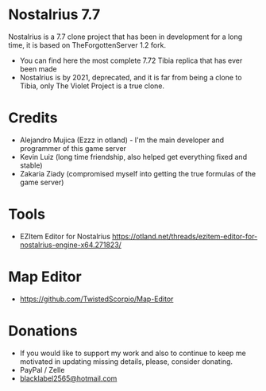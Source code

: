 # Nostalrius 7.7
Nostalrius is a 7.7 clone project that has been in development for a long time, it is based on TheForgottenServer 1.2 fork.

  - You can find here the most complete 7.72 Tibia replica that has ever been made
  - Nostalrius is by 2021, deprecated, and it is far from being a clone to Tibia, only The Violet Project is a true clone.

# Credits

  - Alejandro Mujica (Ezzz in otland) - I'm the main developer and programmer of this game server
  - Kevin Luiz (long time friendship, also helped get everything fixed and stable)
  - Zakaria Ziady (compromised myself into getting the true formulas of the game server)
  
# Tools

  - EZItem Editor for Nostalrius https://otland.net/threads/ezitem-editor-for-nostalrius-engine-x64.271823/

# Map Editor

  - https://github.com/TwistedScorpio/Map-Editor

# Donations

  - If you would like to support my work and also to continue to keep me motivated in updating missing details, please, consider donating.
  - PayPal / Zelle
  - blacklabel2565@hotmail.com
